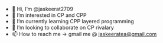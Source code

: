 - 👋 Hi, I’m @jaskeerat2709
- 👀 I’m interested in CP and CPP
- 🌱 I’m currently learning CPP layered programming
- 💞️ I’m looking to collaborate on CP rivalary
- 📫 How to reach me -> gmail me @ jaskeeratea@gmail.com

<!---
jaskeerat2709/jaskeerat2709 is a ✨ special ✨ repository because its `README.md` (this file) appears on your GitHub profile.
You can click the Preview link to take a look at your changes.
--->
